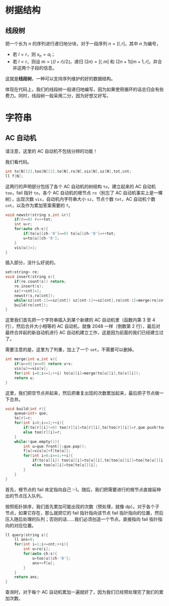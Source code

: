 # 树据结构

## 线段树

把一个长为 $n$ 的序列进行递归地分块，对于一段序列 $n=[l,r]$，其中 $n$ 为编号，

+ 若 $l=r$，则 $s_n=a_l$；
+ 若 $l<r$，则设 $m=\lfloor(l+r)/2\rfloor$，递归 $(2n)=[l,m]$ 和 $(2n+1)[m+1,r]$，并合并这两个子段的信息。

这就是**线段树**，一种可以支持序列维护的好的数据结构。

体现在代码上，我们的线段树一般递归地编写，因为如果使用循环的话总归会有些费力。同时，线段树一般采用二分，因为好想又好写。

# 字符串

## AC 自动机

请注意，这里的 AC 自动机不包括分辨的功能！

我们看代码。

```cpp
int to[N][2],too[N][2],te[N],ro[N],vis[N],sz[N],tot,cnt;
ll f[N];
```

这两行的声明部分包括了各个 AC 自动机的树结构 `to`，建立起来的 AC 自动机 `too`，fail 指针 `te`，各个 AC 自动机的根节点 `ro`（别忘了 AC 自动机事实上是一棵树），出现次数 `vis`，自动机内字符串大小 `sz`，节点个数 `tot`，AC 自动机个数 `cnt`，以及作为累加答案需要的 `f`。

```cpp
void newstr(string s,int &r){
    if(r==0) r=++tot;
    int u=r;
    for(auto ch:s){
        if(to[u][ch-'0']==0) to[u][ch-'0']=++tot;
        u=to[u][ch-'0'];
    }
    vis[u]|=1;
}
```

插入部分，没什么好说的。

```cpp
set<string> re;
void insert(string s){
    if(re.count(s)) return;
    re.insert(s);
    sz[++cnt]=1;
    newstr(s,ro[cnt]);
    while(sz[cnt-1]==sz[cnt]) sz[cnt-1]+=sz[cnt],ro[cnt-1]=merge(ro[cnt-1],ro[cnt]),ro[cnt]=0,--cnt;
    build(ro[cnt]);
}
```

这里我们首先把一个字符串插入到某个新建的 AC 自动机里（函数内第 3 至 4 行），然后合并大小相等的 AC 自动机，就像 2048 一样（倒数第 2 行），最后对最终合并起的新自动机进行 AC 自动机建立工作，这是因为前面的我们已经建立过了。

需要注意的是，这里为了判重，加上了一个 `set`，不需要可以删掉。

```cpp
int merge(int u,int v){
    if(u==0||v==0) return u+v;
    vis[u]+=vis[v];
    for(int i=0;i<=1;++i) to[u][i]=merge(to[u][i],to[v][i]);
    return u;
}
```

这里，我们把空节点并起来，然后把重复出现的次数累加起来，最后把子节点做一下合并。

```cpp
void build(int r){
    queue<int> que;
    te[r]=r;
    for(int i=0;i<=1;++i){
        if(to[r][i]!=0) too[r][i]=to[r][i],te[too[r][i]]=r,que.push(too[r][i]);
        else too[r][i]=r;
    }
    while(!que.empty()){
        int u=que.front();que.pop();
        f[u]=vis[u]+f[te[u]];
        for(int i=0;i<=1;++i){
            if(to[u][i]) too[u][i]=to[u][i],te[too[u][i]]=too[te[u]][i],que.push(to[u][i]);
            else too[u][i]=too[te[u]][i];
        }
    }
}
```

首先，根节点的 fail 肯定指向自己 :-)。随后，我们把需要进行的根节点直接延伸出的节点压入队列。

按照拓扑排序，我们首先累加可能出现的次数（预处理，就像 dp）。对于各个子节点，如果它存在，那么就把它的 fail 指针指向该节点 fail 指针指向的位置，然后压入随后处理的队列；否则的话……我们必须创造一个节点，直接指向 fail 指针指向的对应位置。

```cpp
ll query(string s){
    ll ans=0;
    for(int i=1;i<=cnt;++i){
        int u=ro[i];
        for(auto ch:s){
            u=too[u][ch-'0'];
            ans+=f[u];
        }
    }
    return ans;
}
``` 

查询时，对于每个 AC 自动机累加一遍就好了，因为我们已经预处理完了我们的累加次数。
